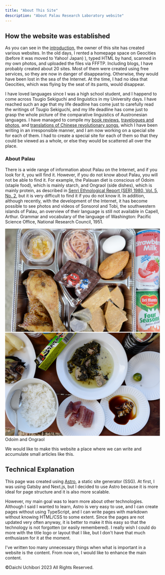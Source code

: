 ```yaml
---
title: "About This Site"
description: "About Palau Research Laboratory website"
---
```


## How the website was established
As you can see in the [introduction](./introduction), the owner of this site has created various websites. In the old days, I rented a homepage space on Geocities (before it was moved to Yahoo! Japan) ), typed HTML by hand, scanned in my own photos, and uploaded the files via FFFTP. Including blogs, I have probably created about 20 sites. Most of them were created using free services, so they are now in danger of disappearing. Otherwise, they would have been lost in the sea of the Internet. At the time, I had no idea that Geocities, which was flying by the seat of its pants, would disappear.

I have loved languages since I was a high school student, and I happend to come across Tsugio Sekiguchi and linguistics in my University days. I have reached such an age that my life deadline has come just to carefully read the writings of Tsugio Sekiguchi, and my life deadline has come just to grasp the whole picture of the comparative linguistics of Austronesian languages. I have managed to compile my [book reviews](https://biblevi.net/), [travelogues and photos](https://webkikou.net/), and [translations of Chinese revolutionary songs](https://chinesesong.blog.jp/), which I have been writing in an irresponsible manner, and I am now working on a special site for each of them. I had to create a special site for each of them so that they could be viewed as a whole, or else they would be scattered all over the place.

### About Palau

There is a wide range of information about Palau on the Internet, and if you look for it, you will find it. However, if you do not know about Palau, you will not be able to find it. For example, the Palauan diet is conscious of Odoim (staple food), which is mainly starch, and Ongraol (side dishes), which is mainly protein, as described in [Senri Ethnological Report (SER) 1980, Vol. 5, No. 2](http://test-minpaku.com/research/activity/publication/periodical/bulletin/05_2), but it is very difficult to find it if you do not know it. In addition, although recently, with the development of the Internet, it has become possible to see photos and videos of Sonsorol and Tobi, the southwestern islands of Palau, an overview of their language is still not available in Capell, Arthur. Grammar and vocabulary of the language of Washington: Pacific Science Office, National Research Council, 1951.

<img src="https://raw.githubusercontent.com/Daichi1983/research_interest_astro/main/src/content/docs/images/palau/s-1514.JPG">  
<img src="https://raw.githubusercontent.com/Daichi1983/research_interest_astro/main/src/content/docs/images/palau/s-1704.JPG">  
Odoim and Ongraol  

We would like to make this website a place where we can write and accumulate small articles like this.

## Technical Explanation
This page was created using [Astro](https://docs.astro.build/), a static site generator (SSG). At first, I was using Gatsby and Next.js, but I decided to use Astro because it is more ideal for page structure and it is also more scalable.

However, my main goal was to learn more about other technologies. Although I said I wanted to learn, Astro is very easy to use, and I can create pages without using TypeScript, and I can write pages with markdown without knowing HTML/CSS to some extent. Since the pages are not updated very often anyway, it is better to make it this easy so that the technology is not forgotten (or easily remembered). I really wish I could do more with the title logo or layout that I like, but I don't have that much enthusiasm for it at the moment.

I've written too many unnecessary things when what is important in a website is the content. From now on, I would like to enhance the main content.

©Daichi Uchibori 2023 All Rights Reserved.